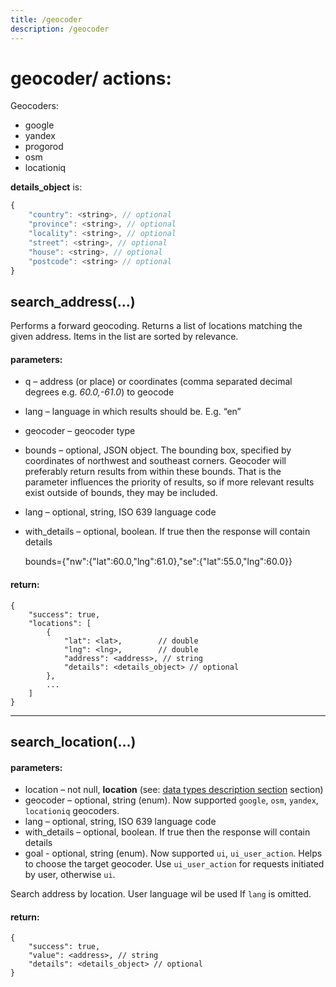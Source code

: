 ```yaml
---
title: /geocoder
description: /geocoder
---
```


# geocoder/ actions:

Geocoders:

*   google
*   yandex
*   progorod
*   osm
*   locationiq

**details_object** is:
```javascript
{
    "country": <string>, // optional
    "province": <string>, // optional
    "locality": <string>, // optional
    "street": <string>, // optional
    "house": <string>, // optional
    "postcode": <string> // optional
}
```

## search_address(…)

Performs a forward geocoding. Returns a list of locations matching the given address. Items in the list are sorted by relevance.

#### parameters:

*   q – address (or place) or coordinates (comma separated decimal degrees e.g. _60.0,-61.0_) to geocode
*   lang – language in which results should be. E.g. “en”
*   geocoder – geocoder type
*   bounds – optional, JSON object. The bounding box, specified by coordinates of northwest and southeast corners. Geocoder will preferably return results from within these bounds. That is the parameter influences the priority of results, so if more relevant results exist outside of bounds, they may be included.
*   lang – optional, string, ISO 639 language code
*   with_details – optional, boolean. If true then the response will contain details


    bounds={"nw":{"lat":60.0,"lng":61.0},"se":{"lat":55.0,"lng":60.0}}

#### return:

    {
        "success": true,
        "locations": [
            {
                "lat": <lat>,        // double
                "lng": <lng>,        // double
                "address": <address>, // string
                "details": <details_object> // optional
            },
            ...
        ]
    }

---
## search_location(…)

#### parameters:

*   location – not null, **location** (see: [data types description section](../../getting-started.md#data-types) section)
*   geocoder – optional, string (enum). Now supported `google`, `osm`, `yandex`, `locationiq` geocoders.
*   lang – optional, string, ISO 639 language code
*   with_details – optional, boolean. If true then the response will contain details
*   goal - optional, string (enum). Now supported `ui`, `ui_user_action`. Helps to choose the target geocoder. 
Use `ui_user_action` for requests initiated by user, otherwise `ui`.

Search address by location.
User language wil be used If `lang` is omitted.

#### return:

    {
        "success": true,
        "value": <address>, // string
        "details": <details_object> // optional
    }